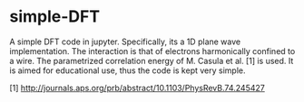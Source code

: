 # simple-DFT
A simple DFT code in jupyter. 
Specifically, its a 1D plane wave implementation. The interaction is that of electrons harmonically confined to a wire. The parametrized correlation energy of M. Casula et al. [1] is used.  It is aimed for educational use, thus the code is kept very simple.

[1] http://journals.aps.org/prb/abstract/10.1103/PhysRevB.74.245427
